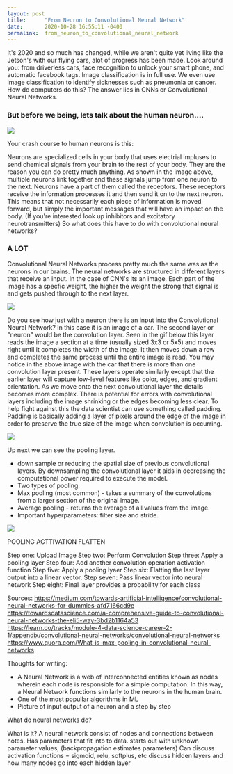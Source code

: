 ```yaml
---
layout: post
title:      "From Neuron to Convolutional Neural Network"
date:       2020-10-28 16:55:11 -0400
permalink:  from_neuron_to_convolutional_neural_network
---
```


It's 2020 and so much has changed, while we aren't quite yet living like the Jetson's with our flying cars, alot of progress has been made. Look around you: from driverless cars, face recognition to unlock your smart phone, and automatic facebook tags. Image classification is in full use. We even use image classification to identify sicknesses such as pneumonia or cancer. How do computers do this? The answer lies in CNNs or Convolutional Neural Networks. 


### But before we being, lets talk about the human neuron....

<img src = 'http://ex-m.eu/wp/wp-content/uploads/2014/11/NEURON-CHAIN.jpg'>

Your crash course to human neurons is this: 

Neurons are specialized cells in your body that uses electrial impluses to send chemical signals from your brain to the rest of your body. They are the reason you can do pretty much anything. As shown in the image above, multiple neurons link together and these signals jump from one neuron to the next. Neurons have a part of them called the receptors. These receptors receive the information processes it and then send it on to the next neuron. This means that not necessarily each piece of information is moved forward, but simply the important messages that will have an impact on the body. (If you're interested look up inhibitors and excitatory neurotransmitters) So what does this have to do with convolutional neural networks?

### A LOT

Convolutional Neural Networks process pretty much the same was as the neurons in our brains. The neural networks are structured in different layers that receive an input. In the case of CNN's its an image. Each part of the image has a specfic weight, the higher the weight the strong that signal is and gets pushed through to the next layer. 



<img src = "https://miro.medium.com/max/1000/1*vkQ0hXDaQv57sALXAJquxA.jpeg">


Do you see how just with a neuron there is an input into the Convolutional Neural Network? In this case it is an image of a car. The second layer or "neuron" would be the convolution layer. Seen in the gif below this layer reads the image a section at a time (usually sized 3x3 or 5x5) and moves right until it completes the width of the image. It then moves down a row and completes the same process until the entire image is read. You may notice in the above image with the car that there is more than one convolution layer present. These layers operate similarly except that the earlier layer will capture low-level features like color, edges, and gradient orientation. As we move onto the next convolutional layer the details becomes more complex. There is potential for errors with convolutional layers including the image shrinking or the edges becoming less clear. To help fight against this the data scientist can use something called padding. Padding is basically adding a layer of pixels around the edge of the image in order to preserve the true size of the image when convolution is occurring. 

<img src = "https://miro.medium.com/max/1920/1*D6iRfzDkz-sEzyjYoVZ73w.gif">


Up next we can see the pooling layer. 



- down sample or reducing the spatial size of previous convolutional layers. By downsampling the convolutional layer it aids in decreasing the computational power required to execute the model. 
- Two types of pooling:
- Max pooling (most common) - takes a summary of the convolutions from a larger section of the original image. 
- Average pooling - returns the average of all values from the image. 
- Important hyperparameters: filter size and stride. 

<img src = "https://qph.fs.quoracdn.net/main-qimg-939c3123c48e27301f1a89c0a299dca8">

POOLING
ACTTIVATION
FLATTEN












Step one: Upload Image
Step two: Perform Convolution
Step three: Apply a pooling layer
Step four: Add another convolution operation activation function
Step five: Apply a pooling lyaer
Step six: Flatting the last layer output into a linear vector.
Step seven: Pass linear vector into neural network
Step eight: Final layer provides a probability for each class





Sources: 
https://medium.com/towards-artificial-intelligence/convolutional-neural-networks-for-dummies-afd7166cd9e
https://towardsdatascience.com/a-comprehensive-guide-to-convolutional-neural-networks-the-eli5-way-3bd2b1164a53
https://learn.co/tracks/module-4-data-science-career-2-1/appendix/convolutional-neural-networks/convolutional-neural-networks
https://www.quora.com/What-is-max-pooling-in-convolutional-neural-networks








Thoughts for writing:
- A Neural Network is a web of interconnected entities known as nodes wherein each node is responsible for a simple computation. In this way, a Neural Network functions similarly to the neurons in the human brain. 
- One of the most popullar algorithms in ML
- Picture of input output of a neuron and a step by step


What do neural networks do?


What is it?
A neural network consist of nodes and connections between notes. 
Has parameters that fit into to data.
starts out with unknown parameter values, (backpropagation estimates parameters)
Can discuss activation functions = sigmoid, relu, softplus, etc
discuss hidden layers and how many nodes go into each hidden layer
